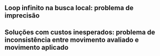 ## Loop infinito na busca local: problema de imprecisão

## Soluções com custos inesperados: problema de inconsistência entre movimento avaliado e movimento aplicado